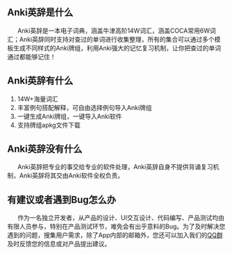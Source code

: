
## Anki英辞是什么

&nbsp;&nbsp;&nbsp;&nbsp;&nbsp;&nbsp;Anki英辞是一本电子词典，涵盖牛津高阶14W词汇，涵盖COCA常用6W词汇；Anki英辞同时支持对查过的单词进行收集整理，所有的集合可以通过多个模板生成不同样式的Anki牌组，利用Anki强大的记忆复习机制，让你把查过的单词通过都能够记住！


## Anki英辞有什么

1. 14W+海量词汇
2. 丰富例句搭配解释，可自由选择例句导入Anki牌组
3. 一键生成Anki牌组，一键导入Anki软件
4. 支持牌组apkg文件下载


## Anki英辞没有什么

&nbsp;&nbsp;&nbsp;&nbsp;&nbsp;&nbsp;Anki英辞把专业的事交给专业的软件处理，Anki英辞自身不提供背诵复习机制，Anki英辞将其交由Anki软件全权负责。


## 有建议或者遇到Bug怎么办

&nbsp;&nbsp;&nbsp;&nbsp;&nbsp;&nbsp;作为一名独立开发者，从产品的设计、UI交互设计、代码编写、产品测试均由有限人员参与，特别在产品测试环节，难免会有出乎意料的Bug。为了及时解决您遇到的问题，搜集用户需求，除了App内部的邮箱外，您还可以加入我们的[QQ群](https://jq.qq.com/?_wv=1027&k=50cSeyu)及时反馈您的信息或对产品提出建议。
